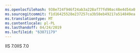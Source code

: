 ```yaml
---
ms.openlocfilehash: 938e724f946f24ab3a228af77fd90ac48e4d54a0
ms.sourcegitcommit: f1d16425528e237257ca3b58eb49217a514849ea
ms.translationtype: MT
ms.contentlocale: pl-PL
ms.lasthandoff: 04/24/2019
ms.locfileid: "63871179"
---
```

<span data-ttu-id="a930c-101">IIS 7.0</span><span class="sxs-lookup"><span data-stu-id="a930c-101">IIS 7.0</span></span>